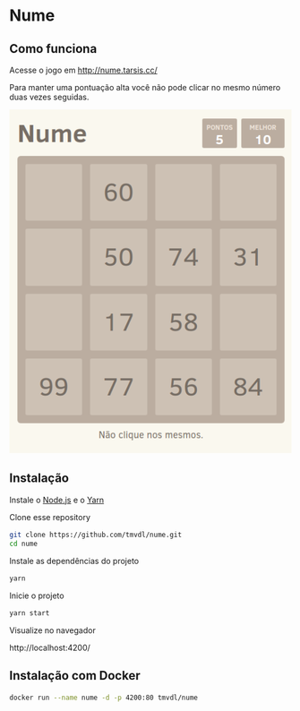 # Nume

## Como funciona

Acesse o jogo em http://nume.tarsis.cc/

Para manter uma pontuação alta você não pode clicar no mesmo número duas vezes seguidas.

<a href="http://nume.tarsis.cc/">
  <img src="./screenshot.png" />
</a>

## Instalação

Instale o [Node.js](https://nodejs.org/en/) e o [Yarn](https://yarnpkg.com/)

Clone esse repository

```sh
git clone https://github.com/tmvdl/nume.git
cd nume
```

Instale as dependências do projeto

```sh
yarn
```

Inicie o projeto

```sh
yarn start
```

Visualize no navegador

http://localhost:4200/

## Instalação com Docker

```sh
docker run --name nume -d -p 4200:80 tmvdl/nume
```
